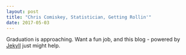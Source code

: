 ```yaml
---
layout: post
title: "Chris Comiskey, Statistician, Getting Rollin'"
date: 2017-05-03
---
```

Graduation is approaching. Want a fun job, and this blog - powered by [Jekyll](http://jekyllrb.com) just might help. 
